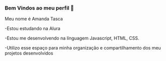 ### Bem Vindos ao meu perfil 🖤
Meu nome é Amanda Tasca

-Estou estudando na Alura

-Estou me desenvolvendo na línguagem Javascript, HTML, CSS.

-Utilizo esse espaço para minha organização e compartilhamento dos meu projetos desenvolvidos
